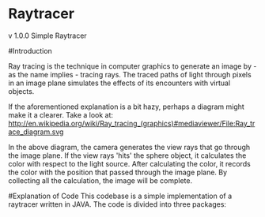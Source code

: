 Raytracer
=========

v 1.0.0 Simple Raytracer

#Introduction

Ray tracing is the technique in computer graphics to generate an image by - as the name implies - tracing rays. The traced paths of light through pixels in an image plane simulates the effects of its encounters with virtual objects.

If the aforementioned explanation is a bit hazy, perhaps a diagram might make it a clearer.
Take a look at: http://en.wikipedia.org/wiki/Ray_tracing_(graphics)#mediaviewer/File:Ray_trace_diagram.svg

In the above diagram, the camera generates the view rays that go through the image plane. If the view rays 'hits' the sphere object, it calculates the color with respect to the light source. After calculating the color, it records the color with the position that passed through the image plane. By collecting all the calculation, the image will be complete.


#Explanation of Code
This codebase is a simple implementation of a raytracer written in JAVA. The code is divided into three packages: 

